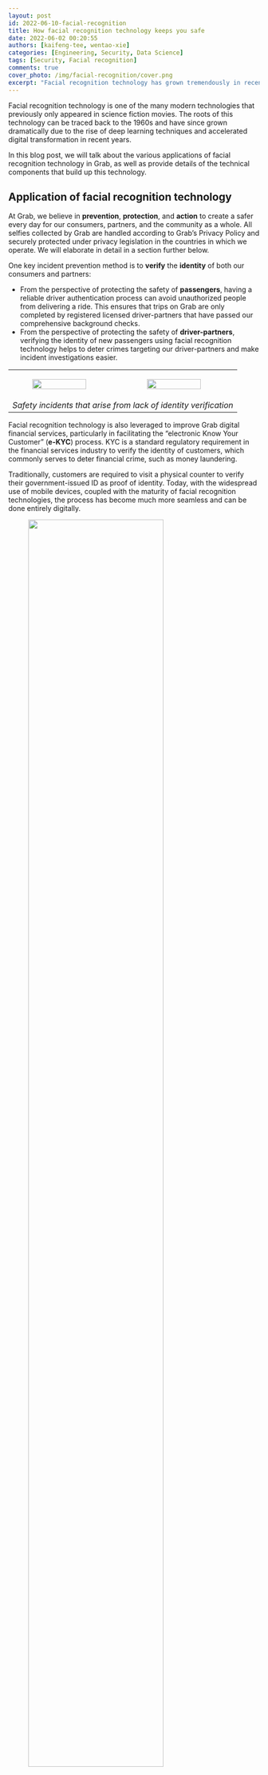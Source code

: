 ```yaml
---
layout: post
id: 2022-06-10-facial-recognition
title: How facial recognition technology keeps you safe
date: 2022-06-02 00:20:55
authors: [kaifeng-tee, wentao-xie]
categories: [Engineering, Security, Data Science]
tags: [Security, Facial recognition]
comments: true
cover_photo: /img/facial-recognition/cover.png
excerpt: "Facial recognition technology has grown tremendously in recent years due to the rise of deep learning techniques and accelerated digital transformation. Read to find out more about facial recognition technology in Grab and the components that help keep you safe."
---
```

Facial recognition technology is one of the many modern technologies that previously only appeared in science fiction movies. The roots of this technology can be traced back to the 1960s and have since grown dramatically due to the rise of deep learning techniques and accelerated digital transformation in recent years.

In this blog post, we will talk about the various applications of facial recognition technology in Grab, as well as provide details of the technical components that build up this technology.

## Application of facial recognition technology  

At Grab, we believe in **prevention**, **protection**, and **action** to create a safer every day for our consumers, partners, and the community as a whole. All selfies collected by Grab are handled according to Grab’s Privacy Policy and securely protected under privacy legislation in the countries in which we operate. We will elaborate in detail in a section further below.

One key incident prevention method is to **verify** the **identity** of both our consumers and partners:

*   From the perspective of protecting the safety of **passengers**, having a reliable driver authentication process can avoid unauthorized people from delivering a ride. This ensures that trips on Grab are only completed by registered licensed driver-partners that have passed our comprehensive background checks.
*   From the perspective of protecting the safety of **driver-partners**, verifying the identity of new passengers using facial recognition technology helps to deter crimes targeting our driver-partners and make incident investigations easier.

<table>
<tr>
<td>
<div class="post-image-section"><figure>
  <img src="/img/facial-recognition/image7.png" alt="" style="width:90%">
  </figure>
</div>
</td>
<td>
<div class="post-image-section"><figure>
  <img src="/img/facial-recognition/image9.png" alt="" style="width:90%">
  </figure>
</div>
</td>
</tr>
<tr><td colspan="2"><figcaption align="middle"><i>Safety incidents that arise from lack of identity verification</i></figcaption></td></tr>
</table>


Facial recognition technology is also leveraged to improve Grab digital financial services, particularly in facilitating the “electronic Know Your Customer” (**e-KYC**) process. KYC is a standard regulatory requirement in the financial services industry to verify the identity of customers, which commonly serves to deter financial crime, such as money laundering.

Traditionally, customers are required to visit a physical counter to verify their government-issued ID as proof of identity. Today, with the widespread use of mobile devices, coupled with the maturity of facial recognition technologies, the process has become much more seamless and can be done entirely digitally.

<div class="post-image-section"><figure>
  <img src="/img/facial-recognition/image1.png" alt="" style="width:80%"><figcaption align="middle"><i>Figure 1: GrabPay wallet e-KYC regulatory requirements in the Philippines</i></figcaption>
  </figure>
</div>


## Overview of facial recognition technology

<div class="post-image-section"><figure>
  <img src="/img/facial-recognition/image3.png" alt="" style="width:80%"><figcaption align="middle"><i>Figure 2: Face recognition flow</i></figcaption>
  </figure>
</div>

The typical facial recognition pipeline involves multiple stages, which starts with **image preprocessing**, **face anti-spoof**, followed by **feature extraction**, and finally the downstream applications - **face verification** or **face search**.

The most common image preprocessing techniques for face recognition tasks are **face detection** and **face alignment**. The face detection algorithm locates the face region in an image, and is usually followed by face alignment, which identifies the key facial landmarks (e.g. left eye, right eye, nose, etc.) and transforms them into a standardised coordinate space. Both of these preprocessing steps aim to ensure a consistent quality of input data for downstream applications.

**Face anti-spoof** refers to the process of ensuring that the user-submitted facial image is legitimate. This is to prevent fraudulent users from **stealing identities** (impersonating someone else by using a printed photo or replaying videos from mobile screens) or **hiding identities** (e.g. wearing a mask). The main approach here is to extract low-level spoofing cues, such as the moiré pattern, using various machine learning techniques to determine whether the image is spoofed.

After passing the anti-spoof checks, the user-submitted images are sent for **face feature extraction**, where important features that can be used to distinguish one person from another are extracted. Ideally, we want the feature extraction model to produce embeddings (i.e. high-dimensional vectors) with **small intra-class distance** (i.e. faces of the same person) and **large inter-class distance** (i.e. faces of different people), so that the aforementioned downstream applications (i.e. face verification and face search) become a straightforward task - thresholding the distance between embeddings.

**Face verification** is one of the key applications of facial recognition and it answers the question, “*Is this the same person?*”. As previously alluded to, this can be achieved by comparing the distance between embeddings generated from a template image (e.g. government-issued ID or profile picture) and a query image submitted by the user. A short distance indicates that both images belong to the same person, whereas a large distance indicates that these images are taken from different people.

**Face search**, on the other hand, tackles the question, “*Who is this person?*”, which can be framed as a vector/embedding similarity search problem. Image embeddings belonging to the same person would be highly similar, thus ranked higher, in search results. This is particularly useful for deterring criminals from re-onboarding to our platform by blocking new selfies that match a criminal profile in our criminal denylist database.

#### Face anti-spoof

For face anti-spoof, the most common methods used to attack the facial recognition system are screen replay and printed paper. To distinguish these spoof attacks from genuine faces, we need to solve two main challenges.

The first challenge is to obtain enough data of spoof attacks to enable the training of models. The second challenge is to carefully train the model to focus on the subtle differences between spoofed and genuine cases instead of overfitting to other background information.

<div class="post-image-section"><figure>
  <img src="/img/facial-recognition/image10.png" alt="" style="width:80%"><figcaption align="middle"><i>Figure 3: Original face (left), screen replay attack (middle), synthetic data with moiré pattern (right)</i></figcaption>
  </figure>
</div>

*[Source](https://arxiv.org/pdf/2110.10444.pdf) [^1]*

Collecting large volumes of spoof data is naturally hard since spoof cases in product flows are very rare. To overcome this problem, one option is to synthesise large volumes of spoof data instead of collecting the real spoof data. More specifically, we synthesise moiré patterns on genuine face images that we have, and use the synthetic data as the screen replay attack data. This allows our model to use small amounts of real spoof data and sufficiently identify spoofing, while collecting more data to train the model.

<div class="post-image-section"><figure>
  <img src="/img/facial-recognition/image6.png" alt="" style="width:80%"><figcaption align="middle"><i>Figure 4: Data preparation with patch data</i></figcaption>
  </figure>
</div>

On the other hand, a spoofed face image contains lots of information with subtle spoof cues such as moiré patterns that can’t be detected by the naked eye. As such, it’s important to train the model to identify spoof cues instead of focusing on the possible domain bias between the spoof data and genuine data. To achieve this, we need to change the way we prepare the training data.

Instead of using the entire selfie image as the model input, we firstly detect and crop the face area, then evenly split the cropped face area into several patches. These patches are used as input to train the model. During inference, images are also split into patches the same way and the final result will be the average of outputs from all patches. After this data preprocessing, the patches will contain less global semantic information and more local structure features, making it easier for the model to learn and distinguish spoofed and genuine images.

#### Face verification

> *“Data is food for AI.” - Andrew Ng, founder of Google Brain*

The key success factors of artificial intelligence (AI) models are undoubtedly driven by the volume and quality of data we hold. At Grab, we have one of the largest and most comprehensive face datasets, covering a wide range of demographic groups in Southeast Asia. This gives us a strong advantage to build a highly robust and unbiased facial recognition model that serves the region better.

As mentioned earlier, all selfies collected by Grab are securely protected under privacy legislation in the countries in which we operate. We take reasonable legal, organisational and technical measures to ensure that your Personal Data is protected, which includes measures to prevent Personal Data from getting lost, or used or accessed in an unauthorised way. We limit access to these Personal Data to our employees on a need to know basis. Those processing any Personal Data will only do so in an authorised manner and are required to treat the information with confidentiality.

Also, selfie data will not be shared with any other parties, including our driver, delivery partners or any other third parties without proper authorisation from the account holder. They are strictly used to improve and enhance our products and services, and not used as a means to collect personal identifiable data. Any disclosure of personal data will be handled in accordance with [Grab Privacy Policy](https://www.grab.com/my/terms-policies/privacy-notice/).

<div class="post-image-section"><figure>
  <img src="/img/facial-recognition/image4.png" alt="" style="width:80%"><figcaption align="middle"><i>Figure 5: Semi-siamese architecture (<a src="https://arxiv.org/pdf/2007.08398.pdf">source</a>)</i></figcaption>
  </figure>
</div>

Other than data, model architecture also plays an important role, especially when handling less common face verification scenarios, such as ”***selfie to ID photo***” and “***selfie to masked selfie***” verifications.  

The main challenge of “**selfie to ID photo**” verification is the shallow nature of the dataset, i.e. a large number of unique identities, but a low number of image samples per identity. This type of dataset lacks representation in intra-class diversity, which would commonly lead to model collapse during model training. Besides, “selfie to ID photo” verification also poses numerous challenges that are different from general facial recognition, such as aging (old ID photo), attrited ID card (normal wear and tear), and domain difference between printed ID photo and real-life selfie photo.

To address these issues, we leveraged a novel training method named semi-siamese training (SST) [^2], which is proposed by Du et al. (2020). The key idea is to enlarge intra-class diversity by ensuring that the backbone siamese networks have similar parameters, but are not entirely identical, hence the name “semi-siamese”.

Just like typical siamese network architecture, feature vectors generated by the subnetworks are compared to compute the loss functions, such as Arc-softmax, Triplet loss, and Large margin cosine loss, all of which aim to reduce intra-class distance while increasing the inter-class distances. With the usage of the semi-siamese backbone network, intra-class diversity is further promoted as it is guaranteed by the difference between the subnetworks, making the training convergence more stable.

<div class="post-image-section"><figure>
  <img src="/img/facial-recognition/image8.png" alt="" style="width:80%"><figcaption align="middle"><i>Figure 6: Masked face verification</i></figcaption>
  </figure>
</div>

Another type of face verification problem we need to solve these days is the “***selfie to masked selfie***” verification. To pass this type of face verification, users are required to take off their masks as previous face verification models are unable to verify people with masks on. However, removing face masks to do face verification is inconvenient and risky in a crowded environment, which is a pain for many of our driver-partners who need to do verification from time to time.

To help ease this issue, we developed a face verification model that can verify people even while they are wearing masks. This is done by adding masked selfies into the training data and training the model with both masked and unmasked selfies. This not only enables the model to perform verification for people with masks on, but also helps to increase the accuracy of verifying those without masks. On top of that, masked selfies act as data augmentation and help to train the model with stronger ability of extracting features from the face.

#### Face search

<div class="post-image-section"><figure>
  <img src="/img/facial-recognition/image5.gif" alt="" style="width:80%">
  </figure>
</div>

As mentioned in the previous section, once embeddings are produced by the facial recognition models, face search is fundamentally no different from face verification. Both processes use the distance between embeddings to decide whether the faces belong to the same person. The only difference here is that face search is more computationally expensive, since face verification is a 1-to-1 comparison, whereas face search is a 1-to-N comparison (N=size of the database).

In practice, there are many ways to significantly reduce the complexity of the search algorithm from O(N), such as using Inverted File Index (IVF) and Hierarchical Navigable Small World (HNSW) graphs. Besides, there are also various methods to increase the query speed, such as accelerating the distance computation using GPU, or approximating the distances using compressed vectors. This problem is also commonly known as Approximate Nearest Neighbor (ANN). Some of the great open-sourced vector similarity search libraries that can help to solve this problem are [ScaNN](https://github.com/google-research/google-research/tree/master/scann)[^3] (by Google), [FAISS](https://github.com/facebookresearch/faiss)[^4](by Facebook), and [Annoy](https://github.com/spotify/annoy) (by Spotify).

## What’s next?

In summary, facial recognition technology is an effective crime prevention and reduction tool to strengthen the safety of our platform and users. While the enforcement of selfie collection by itself is already a strong deterrent against fraudsters misusing our platform, leveraging facial recognition technology raises the bar by helping us to quickly and accurately identify these offenders.

As technologies advance, face spoofing patterns also evolve. We need to continuously monitor spoofing trends and actively improve our face anti-spoof algorithms to proactively ensure our users’ safety.

With the rapid growth of facial recognition technology, there is also a growing concern regarding data privacy issues. At Grab, consumer privacy and safety remain our top priorities and we continuously look for ways to improve our existing safeguards.

In May 2022, Grab was recognised by the Infocomm Media Development Authority in Singapore for its stringent data protection policies and processes through the [award of Data Protection Trustmark (DPTM) certification](https://www.grab.com/sg/press/others/grab-singapore-is-the-first-superapp-to-secure-data-protection-trustmark-certification-by-imda/). This recognition reinforces our belief that we can continue to draw the benefits from facial recognition technology, while avoiding any misuse of it. As the saying goes, *“Technology is not inherently good or evil. It's all about how people choose to use it"*.

# Join us
Grab is the leading superapp platform in Southeast Asia, providing everyday services that matter to consumers. More than just a ride-hailing and food delivery app, Grab offers a wide range of on-demand services in the region, including mobility, food, package and grocery delivery services, mobile payments, and financial services across 428 cities in eight countries.

Powered by technology and driven by heart, our mission is to drive Southeast Asia forward by creating economic empowerment for everyone. If this mission speaks to you, [join our team](https://grab.careers/) today!

## References
[^1]:  Niu, D., Guo R., and Wang, Y. (2021). Moiré Attack (MA): A New Potential Risk of Screen Photos. Advances in Neural Information Processing Systems. https://papers.nips.cc/paper/2021/hash/db9eeb7e678863649bce209842e0d164-Abstract.html
[^2]: Du, H., Shi, H., Liu, Y., Wang, J., Lei, Z., Zeng, D., & Mei, T. (2020). Semi-Siamese Training for Shallow Face Learning. European Conference on Computer Vision, 36–53. Springer.
[^3]:  Guo, R., Sun, P., Lindgren, E., Geng, Q., Simcha, D., Chern, F., & Kumar, S. (2020). Accelerating Large-Scale Inference with Anisotropic Vector Quantization. International Conference on Machine Learning. https://arxiv.org/abs/1908.10396
[^4]:  Johnson, J., Douze, M., & Jégou, H. (2019). Billion-scale similarity search with GPUs. IEEE Transactions on Big Data, 7(3), 535–547.
